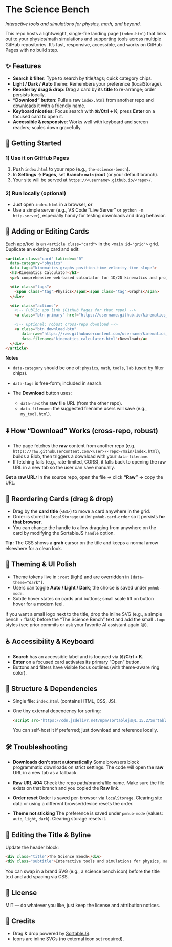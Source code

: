 
# The Science Bench

*Interactive tools and simulations for physics, math, and beyond.*

This repo hosts a lightweight, single-file landing page (`index.html`) that links out to your physics/math simulations and supporting tools across multiple GitHub repositories. It’s fast, responsive, accessible, and works on GitHub Pages with no build step.

## ✨ Features

* **Search & filter**: Type to search by title/tags; quick category chips.
* **Light / Dark / Auto** theme: Remembers your preference (localStorage).
* **Reorder by drag & drop**: Drag a card by its **title** to re-arrange; order persists locally.
* **“Download” button**: Pulls a raw `index.html` from another repo and downloads it with a friendly name.
* **Keyboard niceties**: Focus search with **⌘/Ctrl + K**; press **Enter** on a focused card to open it.
* **Accessible & responsive**: Works well with keyboard and screen readers; scales down gracefully.

## 🚀 Getting Started

### 1) Use it on GitHub Pages

1. Push `index.html` to your repo (e.g., `the-science-bench`).
2. In **Settings → Pages**, set **Branch: `main` /root** (or your default branch).
3. Your site will be served at `https://<username>.github.io/<repo>/`.

### 2) Run locally (optional)

* Just open `index.html` in a browser, **or**
* Use a simple server (e.g., VS Code “Live Server” or `python -m http.server`), especially handy for testing downloads and drag behavior.

## 🧩 Adding or Editing Cards

Each app/tool is an `<article class="card">` in the `<main id="grid">` grid. Duplicate an existing card and edit:

```html
<article class="card" tabindex="0"
  data-category="physics"
  data-tags="kinematics graphs position-time velocity-time slope">
  <h3>Kinematics Calculator</h3>
  <p>A comprehensive web-based calculator for 1D/2D kinematics and projectiles.</p>

  <div class="tags">
    <span class="tag">Physics</span><span class="tag">Graphs</span>
  </div>

  <div class="actions">
    <!-- Public app link (GitHub Pages for that repo) -->
    <a class="btn primary" href="https://username.github.io/kinematics_calculator" rel="noopener">Open</a>

    <!-- Optional: robust cross-repo download -->
    <a class="btn download-btn"
       data-raw="https://raw.githubusercontent.com/username/kinematics_calculator/main/index.html"
       data-filename="kinematics_calculator.html">Download</a>
  </div>
</article>
```

**Notes**

* `data-category` should be one of: `physics`, `math`, `tools`, `lab` (used by filter chips).
* `data-tags` is free-form; included in search.
* The **Download** button uses:

  * `data-raw`: the **raw** file URL (from the other repo).
  * `data-filename`: the suggested filename users will save (e.g., `my_tool.html`).


## ⬇️ How “Download” Works (cross-repo, robust)

* The page fetches the **raw** content from another repo (e.g. `https://raw.githubusercontent.com/<user>/<repo>/main/index.html`), builds a Blob, then triggers a download with your `data-filename`.
* If fetching fails (e.g., rate-limited, CORS), it falls back to opening the raw URL in a new tab so the user can save manually.

**Get a raw URL:** In the source repo, open the file → click **“Raw”** → copy the URL.


## 🧱 Reordering Cards (drag & drop)

* Drag by the **card title** (`<h3>`) to move a card anywhere in the grid.
* Order is stored in `localStorage` under `pmhub-card-order` so it persists **for that browser**.
* You can change the handle to allow dragging from anywhere on the card by modifying the SortableJS `handle` option.

**Tip:** The CSS shows a **grab** cursor on the title and keeps a normal arrow elsewhere for a clean look.


## 🎨 Theming & UI Polish

* Theme tokens live in `:root` (light) and are overridden in `[data-theme="dark"]`.
* Users can toggle **Auto / Light / Dark**; the choice is saved under `pmhub-mode`.
* Subtle hover states on cards and buttons; small scale lift on button hover for a modern feel.

If you want a small logo next to the title, drop the inline SVG (e.g., a simple bench + flask) before the “The Science Bench” text and add the small `.logo` styles (see prior commits or ask your favorite AI assistant again 😉).


## ♿ Accessibility & Keyboard

* **Search** has an accessible label and is focused via **⌘/Ctrl + K**.
* **Enter** on a focused card activates its primary “Open” button.
* Buttons and filters have visible focus outlines (with theme-aware ring color).


## 🧪 Structure & Dependencies

* Single file: `index.html` (contains HTML, CSS, JS).
* One tiny external dependency for sorting:

  ```html
  <script src="https://cdn.jsdelivr.net/npm/sortablejs@1.15.2/Sortable.min.js"></script>
  ```

  You can self-host it if preferred; just download and reference locally.


## 🛠 Troubleshooting

* **Downloads don’t start automatically**
  Some browsers block programmatic downloads on strict settings. The code will open the **raw** URL in a new tab as a fallback.

* **Raw URL 404**
  Check the repo path/branch/file name. Make sure the file exists on that branch and you copied the **Raw** link.

* **Order reset**
  Order is saved per-browser via `localStorage`. Clearing site data or using a different browser/device resets the order.

* **Theme not sticking**
  The preference is saved under `pmhub-mode` (values: `auto`, `light`, `dark`). Clearing storage resets it.


## 📝 Editing the Title & Byline

Update the header block:

```html
<div class="title">The Science Bench</div>
<div class="subtitle">Interactive tools and simulations for physics, math, and beyond.</div>
```

You can swap in a brand SVG (e.g., a science bench icon) before the title text and add spacing via CSS.


## 📄 License

MIT — do whatever you like, just keep the license and attribution notices.


## 🙏 Credits

* Drag & drop powered by [SortableJS](https://github.com/SortableJS/Sortable).
* Icons are inline SVGs (no external icon set required).
